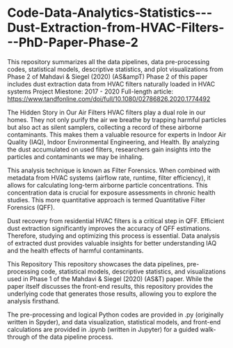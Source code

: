 # Code-Data-Analytics-Statistics---Dust-Extraction-from-HVAC-Filters---PhD-Paper-Phase-2


This repository summarizes all the data pipelines, data pre-processing codes, statistical models, descriptive statistics, and plot visualizations from Phase 2 of Mahdavi & Siegel (2020) (AS&ampT)
Phase 2 of this paper includes dust extraction data from HVAC filters naturally loaded in HVAC systems
Project Miestone: 2017 - 2020
Full-length article: https://www.tandfonline.com/doi/full/10.1080/02786826.2020.1774492

The Hidden Story in Our Air Filters
HVAC filters play a dual role in our homes. They not only purify the air we breathe by trapping harmful particles but also act as silent samplers, collecting a record of these airborne contaminants. This makes them a valuable resource for experts in Indoor Air Quality (IAQ), Indoor Environmental Engineering, and Health. By analyzing the dust accumulated on used filters, researchers gain insights into the particles and contaminants we may be inhaling.

This analysis technique is known as Filter Forensics. When combined with metadata from HVAC systems (airflow rate, runtime, filter efficiency), it allows for calculating long-term airborne particle concentrations. This concentration data is crucial for exposure assessments in chronic health studies. This more quantitative approach is termed Quantitative Filter Forensics (QFF).

Dust recovery from residential HVAC filters is a critical step in QFF. Efficient dust extraction significantly improves the accuracy of QFF estimations. Therefore, studying and optimizing this process is essential. Data analysis of extracted dust provides valuable insights for better understanding IAQ and the health effects of harmful contaminants.

This Repository
This repository showcases the data pipelines, pre-processing code, statistical models, descriptive statistics, and visualizations used in Phase 1 of the Mahdavi & Siegel (2020) (AS&T) paper. While the paper itself discusses the front-end results, this repository provides the underlying code that generates those results, allowing you to explore the analysis firsthand.

The pre-processing and logical Python codes are provided in .py (originally written in Spyder), and data visualization, statistical models, and front-end calculations are provided in .ipynb (written in Jupyter) for a guided walk-through of the data pipeline process.
